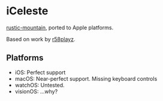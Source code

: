 # iCeleste

[rustic-mountain](https://github.com/CoolElectronics/rustic-mountain), ported to Apple platforms.

Based on work by [r58playz](https://github.com/r58Playz).


## Platforms

- iOS: Perfect support
- macOS: Near-perfect support. Missing keyboard controls
- watchOS: Untested.
- visionOS: ...why?
